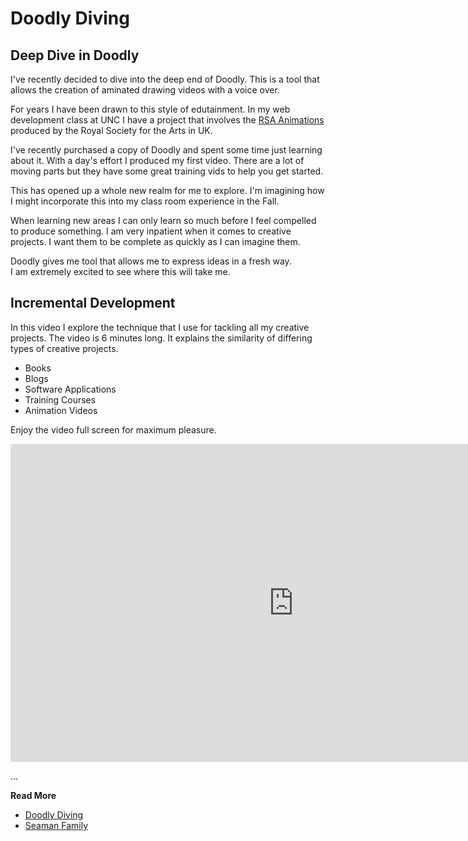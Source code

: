 # Doodly Diving

## Deep Dive in Doodly

I've recently decided to dive into the deep end of Doodly.
This is a tool that allows the creation of aminated drawing videos with a
voice over.   

For years I have been drawn to this style of edutainment.  In my web development
class at UNC I have a project that involves the 
[RSA Animations](https://www.youtube.com/playlist?list=PL39BF9545D740ECFF) 
produced by the
Royal Society for the Arts in UK.

I've recently purchased a copy of Doodly  and spent some time just learning 
about it.  With a day's effort I produced my first video.   There are a lot
of moving parts but they have some great training vids to help you get started.

This has opened up a whole new realm for me to explore.  I'm imagining how I
might incorporate this into my class room experience in the Fall.

When learning new areas I can only learn so much before I feel compelled to 
produce something.  I am very inpatient when it comes to creative projects.
I want them to be complete as quickly as I can imagine them.

Doodly gives me tool that allows me to express ideas in a fresh way.  
I am extremely excited to see where this will take me.


## Incremental Development

In this video I explore the technique that I use for tackling all my creative
projects.  The video is 6 minutes long. It explains the similarity of differing
types of creative projects.

* Books
* Blogs
* Software Applications
* Training Courses
* Animation Videos

Enjoy the video full screen for maximum pleasure.

<iframe width="905" height="509" src="https://www.youtube.com/embed/YI1HnqNp1HU" 
title="YouTube video player" frameborder="0" 
allow="accelerometer; autoplay; clipboard-write; encrypted-media; gyroscope; picture-in-picture" allowfullscreen></iframe>



...

**Read More**

* [Doodly Diving](https://seamanfamily.org/blog/Doodly)
* [Seaman Family](https://seamanfamily.org)

